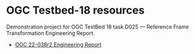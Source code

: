 # OGC Testbed-18 resources

Demonstration project for OGC TestBed 18 task D025 — Reference Frame Transformation Engineering Report.

* [OGC 22-038r2 Engineering Report](https://docs.ogc.org/per/22-038r2.html)
